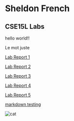 # Sheldon French
## CSE15L Labs
hello world!!

Le mot juste

[Lab Report 1](lab-report-1-week-2.html)

[Lab Report 2](lab-report-2-week-4.html)

[Lab Report 3](lab-report-3-week-6.md)

[Lab Report 4](lab-report-4-week-8.md)

[Lab Report 5](lab-report-5-week-10.md)


[markdown testing](https://sheldon-f.github.io/cse15l-lab-reports/test)


![cat](https://helios-i.mashable.com/imagery/articles/04n7Aref48jzo9Bbj7IXKUI/hero-image.fill.size_1200x900.v1614275729.jpg)
